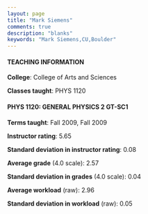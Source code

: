 ```yaml
---
layout: page
title: "Mark Siemens" 
comments: true
description: "blanks"
keywords: "Mark Siemens,CU,Boulder"
---
```

<head>
<script src="https://ajax.googleapis.com/ajax/libs/jquery/2.1.3/jquery.min.js"></script>
<script src="https://dl.dropboxusercontent.com/s/pc42nxpaw1ea4o9/highcharts.js?dl=0"></script>
<!-- <script src="../assets/js/highcharts.js"></script> -->
<style type="text/css">@font-face {
	font-family: "Bebas Neue";
	src: url(https://www.filehosting.org/file/details/544349/BebasNeue Regular.otf) format("opentype");
	}
	h1.Bebas { 
		font-family: "Bebas Neue", Verdana, Tahoma;
	}
</style>
</head>
	   
#### TEACHING INFORMATION

**College**: College of Arts and Sciences

**Classes taught**: PHYS 1120

#### PHYS 1120: GENERAL PHYSICS 2 GT-SC1

**Terms taught**: Fall 2009, Fall 2009

**Instructor rating**: 5.65

**Standard deviation in instructor rating**: 0.08

**Average grade** (4.0 scale): 2.57

**Standard deviation in grades** (4.0 scale): 0.04

**Average workload** (raw): 2.96

**Standard deviation in workload** (raw): 0.05


